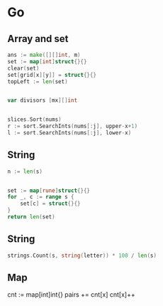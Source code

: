 # Go


## Array and set
```go
ans := make([][]int, m)
set := map[int]struct{}{}
clear(set)
set[grid[x][y]] = struct{}{}
topLeft := len(set)


var divisors [mx][]int


slices.Sort(nums)
r := sort.SearchInts(nums[:j], upper-x+1)
l := sort.SearchInts(nums[:j], lower-x)


```

## String
```go
n := len(s)


set := map[rune]struct{}{}
for _, c := range s {
    set[c] = struct{}{}
}
return len(set)

```

## String

```go
strings.Count(s, string(letter)) * 100 / len(s)

```

## Map

cnt := map[int]int{}
pairs += cnt[x]
cnt[x]++